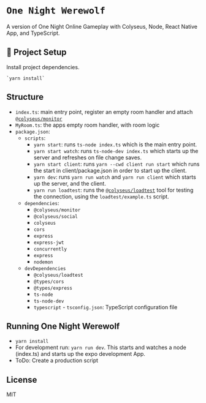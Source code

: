 # `One Night Werewolf`

A version of One Night Online Gameplay with Colyseus, Node, React Native App, and TypeScript.

## :wolf: Project Setup

Install project dependencies.
```
`yarn install`
```

## Structure

- `index.ts`: main entry point, register an empty room handler and attach [`@colyseus/monitor`](https://github.com/colyseus/colyseus-monitor)
- `MyRoom.ts`: the apps empty room handler, with room logic
- `package.json`:
    - `scripts`:
        - `yarn start`: runs `ts-node index.ts` which is the main entry point.
        - `yarn start watch`: runs `ts-node-dev index.ts` which starts up the server and refreshes on file change saves.
        - `yarn start client`: runs `yarn --cwd client run start` which runs the start in client/package.json in order to start up the client.
        - `yarn dev`: runs `yarn run watch` and `yarn run client` which starts up the server, and the client.
        - `yarn run loadtest`: runs the [`@colyseus/loadtest`](https://github.com/colyseus/colyseus-loadtest/) tool for testing the connection, using the `loadtest/example.ts` script.
    - `dependencies`:
        - `@colyseus/monitor`
        - `@colyseus/social`
        - `colyseus`
        - `cors`
        - `express`
        - `express-jwt`
        - `concurrently`
        - `express`
        - `nodemon`
    - `devDependencies`
        - `@colyseus/loadtest` 
        - `@types/cors` 
        - `@types/express`
        - `ts-node` 
        - `ts-node-dev` 
        - `typescript` - `tsconfig.json`: TypeScript configuration file

## Running One Night Werewolf
- `yarn install`
- For development run: `yarn run dev`. This starts and watches a node (index.ts) and starts up the expo development App.
- ToDo: Create a production script

## License

MIT
